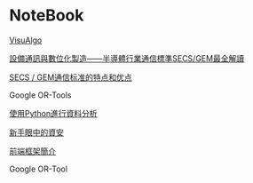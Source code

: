 # NoteBook

[VisuAlgo](https://visualgo.net/en)

[設備通訊與數位化製造——半導體行業通信標準SECS/GEM最全解讀](https://kknews.cc/tech/9veoj4j.amp)

[SECS / GEM通信标准的特点和优点](https://www.cimetrix.com/tw/secs-gem-features-and-benefits-blog)

Google OR-Tools

[使用Python進行資料分析](https://ithelp.ithome.com.tw/m/users/20107514/ironman/1399)

[新手眼中的資安](https://ithelp.ithome.com.tw/m/users/20130067/ironman/3450)

[前端框架簡介](https://developer.mozilla.org/zh-TW/docs/Learn/Tools_and_testing/Client-side_JavaScript_frameworks/Introduction)


Google OR-Tool

